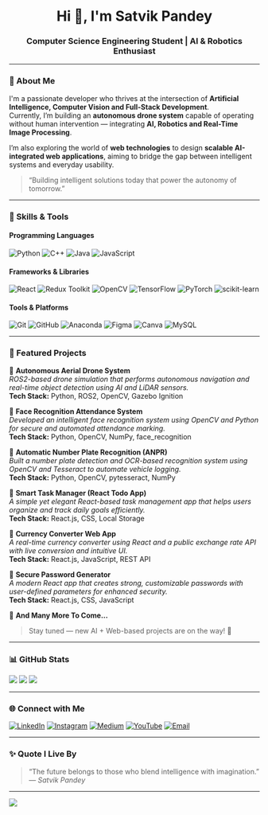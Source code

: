 <h1 align="center">Hi 👋, I'm Satvik Pandey</h1>
<h3 align="center">Computer Science Engineering Student | AI & Robotics Enthusiast</h3>

---

### 💫 About Me  
I'm a passionate developer who thrives at the intersection of **Artificial Intelligence, Computer Vision and Full-Stack Development**.  
Currently, I’m building an **autonomous drone system** capable of operating without human intervention — integrating **AI, Robotics and Real-Time Image Processing**.  

I’m also exploring the world of **web technologies** to design **scalable AI-integrated web applications**, aiming to bridge the gap between intelligent systems and everyday usability.  

> “Building intelligent solutions today that power the autonomy of tomorrow.”

---

### 🧠 Skills & Tools  

#### **Programming Languages**
![Python](https://img.shields.io/badge/Python-3670A0?style=flat&logo=python&logoColor=ffdd54)
![C++](https://img.shields.io/badge/C++-00599C?style=flat&logo=cplusplus&logoColor=white)
![Java](https://img.shields.io/badge/Java-%23ED8B00.svg?style=flat&logo=java&logoColor=white)
![JavaScript](https://img.shields.io/badge/JavaScript-%23323330.svg?style=flat&logo=javascript&logoColor=%23F7DF1E)

#### **Frameworks & Libraries**
![React](https://img.shields.io/badge/React-%2320232a.svg?style=flat&logo=react&logoColor=%2361DAFB)
![Redux Toolkit](https://img.shields.io/badge/Redux%10Toolkit-593D88?style=for-the-badge&logo=redux&logoColor=white)
![OpenCV](https://img.shields.io/badge/OpenCV-%23white.svg?style=flat&logo=opencv&logoColor=black)
![TensorFlow](https://img.shields.io/badge/TensorFlow-%23FF6F00.svg?style=flat&logo=TensorFlow&logoColor=white)
![PyTorch](https://img.shields.io/badge/PyTorch-%23EE4C2C.svg?style=flat&logo=PyTorch&logoColor=white)
![scikit-learn](https://img.shields.io/badge/scikit--learn-%23F7931E.svg?style=flat&logo=scikit-learn&logoColor=white)

#### **Tools & Platforms**
![Git](https://img.shields.io/badge/Git-%23F05033.svg?style=flat&logo=git&logoColor=white)
![GitHub](https://img.shields.io/badge/GitHub-%23121011.svg?style=flat&logo=github&logoColor=white)
![Anaconda](https://img.shields.io/badge/Anaconda-%2344A833.svg?style=flat&logo=anaconda&logoColor=white)
![Figma](https://img.shields.io/badge/Figma-%23F24E1E.svg?style=flat&logo=figma&logoColor=white)
![Canva](https://img.shields.io/badge/Canva-%2300C4CC.svg?style=flat&logo=Canva&logoColor=white)
![MySQL](https://img.shields.io/badge/MySQL-4479A1.svg?style=flat&logo=mysql&logoColor=white)

---

### 🚀 Featured Projects  

🔹 **Autonomous Aerial Drone System**  
*ROS2-based drone simulation that performs autonomous navigation and real-time object detection using AI and LiDAR sensors.*  
**Tech Stack:** Python, ROS2, OpenCV, Gazebo Ignition  

🔹 **Face Recognition Attendance System**  
*Developed an intelligent face recognition system using OpenCV and Python for secure and automated attendance marking.*  
**Tech Stack:** Python, OpenCV, NumPy, face_recognition  

🔹 **Automatic Number Plate Recognition (ANPR)**  
*Built a number plate detection and OCR-based recognition system using OpenCV and Tesseract to automate vehicle logging.*  
**Tech Stack:** Python, OpenCV, pytesseract, NumPy  

🔹 **Smart Task Manager (React Todo App)**  
*A simple yet elegant React-based task management app that helps users organize and track daily goals efficiently.*  
**Tech Stack:** React.js, CSS, Local Storage  

🔹 **Currency Converter Web App**  
*A real-time currency converter using React and a public exchange rate API with live conversion and intuitive UI.*  
**Tech Stack:** React.js, JavaScript, REST API  

🔹 **Secure Password Generator**  
*A modern React app that creates strong, customizable passwords with user-defined parameters for enhanced security.*  
**Tech Stack:** React.js, CSS, JavaScript  

🔹 **And Many More To Come...**  
> Stay tuned — new AI + Web-based projects are on the way! 🚀  

---

### 📊 GitHub Stats  

![](https://github-readme-stats.vercel.app/api?username=satvik078&theme=tokyonight&hide_border=false&include_all_commits=true&count_private=true)
![](https://github-readme-streak-stats.herokuapp.com/?user=satvik078&theme=tokyonight&hide_border=false)
![](https://github-readme-stats.vercel.app/api/top-langs/?username=satvik078&theme=tokyonight&hide_border=false&layout=compact)

---

### 🌐 Connect with Me  

[![LinkedIn](https://img.shields.io/badge/LinkedIn-%230077B5.svg?logo=linkedin&logoColor=white)](https://linkedin.com/in/satvik-pandey-1b57aa2b3)
[![Instagram](https://img.shields.io/badge/Instagram-%23E4405F.svg?logo=Instagram&logoColor=white)](https://instagram.com/Satvik_Pandey_10_02)
[![Medium](https://img.shields.io/badge/Medium-12100E?logo=medium&logoColor=white)](https://medium.com/@Satvikpandey)
[![YouTube](https://img.shields.io/badge/YouTube-%23FF0000.svg?logo=YouTube&logoColor=white)](https://youtube.com/@Satvik.Postmaker)
[![Email](https://img.shields.io/badge/Email-D14836?logo=gmail&logoColor=white)](mailto:satvikpandey078@gmail.com)

---

### ✨ Quote I Live By  
> “The future belongs to those who blend intelligence with imagination.”  
> — *Satvik Pandey*

---

[![](https://visitcount.itsvg.in/api?id=satvik078&label=Profile%20Views&icon=0&color=4)](https://visitcount.itsvg.in)
